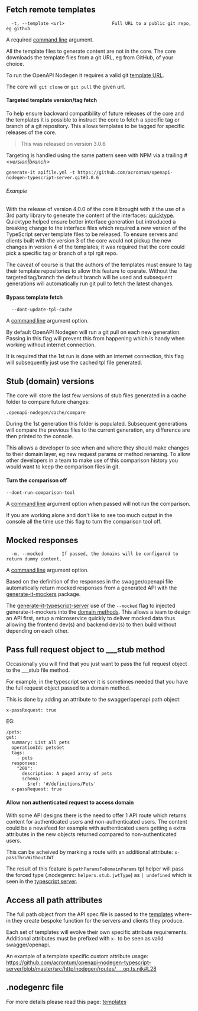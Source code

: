 ## Fetch remote templates
```
  -t, --template <url>                  Full URL to a public git repo, eg github
```
A required [command line](/_pages/cli.md) argument.

All the template files to generate content are not in the core. The core downloads the template files from a git URL, eg from GitHub, of your choice.

To run the OpenAPI Nodegen it requires a valid git [template URL](/_pages/known-templates.md).

The core will `git clone` or `git pull` the given url. 

#### Targeted template version/tag fetch
To help ensure backward compatibility of future releases of the core and the templates it is possible to instruct the core to fetch a specific tag or branch of a git repository. This allows templates to be tagged for specific releases of the core.

> This was released on version 3.0.6

Targeting is handled using the same pattern seen with NPM via a trailing *#<version|branch>*
```
generate-it apifile.yml -t https://github.com/acrontum/openapi-nodegen-typescript-server.git#3.0.6
```

###### Example
With the release of version 4.0.0 of the core it brought with it the use of a 3rd party library to generate the content of the interfaces: [quicktype](https://www.npmjs.com/package/quicktype). Quicktype helped ensure better interface generation but introduced a breaking change to the interface files which required a new version of the TypeScript server template files to be released.  To ensure servers and clients built with the version 3 of the core would not pickup the new changes in version 4 of the templates; it was required that the core could pick a specific tag or branch of a tpl rgit repo.

The caveat of course is that the authors of the templates must ensure to tag their template repositories to allow this feature to operate.
Without the targeted tag/branch the default branch will be used and subsequent generations will automatically run git pull to fetch the latest changes.


#### Bypass template fetch
```
  --dont-update-tpl-cache
```
A [command line](/_pages/cli.md) argument option.

By default OpenAPI Nodegen will run a git pull on each new generation. Passing in this flag will prevent this from happening which is handy when working without internet connection.

It is required that the 1st run is done with an internet connection, this flag will subsequently just use the cached tpl file generated.

## Stub (domain) versions
The core will store the last few versions of stub files generated in a cache folder to compare future changes:
```
.openapi-nodegen/cache/compare
```

During the 1st generation this folder is populated. Subsequent generations will compare the previous files to the current generation, any difference are then printed to the console.

This allows a developer to see when and where they should make changes to their domain layer, eg new request params or method renaming. To allow other developers in a team to make use of this comparison history you would want to keep the comparison files in git.

#### Turn the comparison off
```
--dont-run-comparison-tool
```
A [command line](/_pages/cli.md) argument option when passed will not run the comparison.

If you are working alone and don't like to see too much output in the console all the time use this flag to turn the comparison tool off.


## Mocked responses
```
  -m, --mocked       If passed, the domains will be configured to return dummy content.
```
A [command line](/_pages/cli.md) argument option.

Based on the definition of the responses in the swagger/openapi file automatically return mocked responses from a generated API with the [generate-it-mockers](https://www.npmjs.com/package/generate-it-mockers) package.

The [generate-it-typescript-server](https://github.com/acrontum/openapi-nodegen-typescript-server/) use of the `--mocked` flag to injected generate-it-mockers into the [domain methods](https://github.com/acrontum/openapi-nodegen-typescript-server/blob/master/src/domains/___stub.ts.njk#L19). This allows a team to design an API first, setup a microservice quickly to deliver mocked data thus allowing the frontend dev(s) and backend dev(s) to then build without depending on each other.

## Pass full request object to ___stub method

Occasionally you will find that you just want to pass the full request object to the ___stub file method.

For example, in the typescript server it is sometimes needed that you have the full request object passed to a domain method.

This is done by adding an attribute to the swagger/openapi path object:
```
x-passRequest: true
```
EG:
```
/pets:
get:
  summary: List all pets
  operationId: petsGet
  tags:
    - pets
  responses:
    "200":
      description: A paged array of pets
      schema:
        $ref: '#/definitions/Pets'
  x-passRequest: true        
```

#### Allow non authenticated request to access domain
With some API designs there is the need to offer 1 API route which returns content for authenticated users and non-authenticated users. The content could be a newsfeed for example with authenticated users getting a extra attributes in the new objects returned compared to non-authenticated users.

This can be acheived by marking a route with an additional attribute: `x-passThruWithoutJWT`

The result of this feature is `pathParamsToDomainParams` tpl helper will pass the forced type (.nodegenrc: `helpers.stub.jwtType`) as `| undefined` which is seen in the [typescript server](https://github.com/acrontum/openapi-nodegen-typescript-server#allow-non-authenticated-request-to-access-domain).


## Access all path attributes 

The full path object from the API spec file is passed to the [templates](/_pages/templates.md) where-in they create bespoke function for the servers and clients they produce.

Each set of templates will evolve their own specific attribute requirements. Additional attributes must be prefixed with `x-` to be seen as valid swagger/openapi.

An example of a template specific custom attribute usage: https://github.com/acrontum/openapi-nodegen-typescript-server/blob/master/src/http/nodegen/routes/___op.ts.njk#L28

## .nodegenrc file
For more details please read this page: [templates](/_pages/templates.md)




